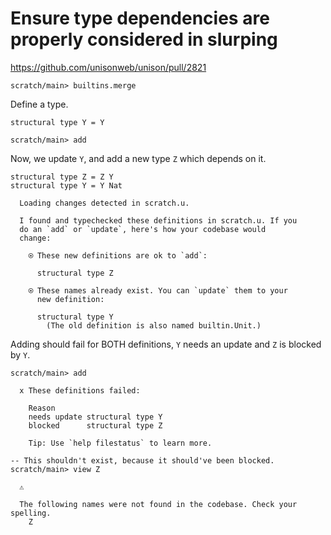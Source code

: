 # Ensure type dependencies are properly considered in slurping

https://github.com/unisonweb/unison/pull/2821

``` ucm :hide
scratch/main> builtins.merge

```

Define a type.

``` unison :hide
structural type Y = Y
```

``` ucm :hide
scratch/main> add

```

Now, we update `Y`, and add a new type `Z` which depends on it.

``` unison
structural type Z = Z Y
structural type Y = Y Nat
```

``` ucm :added-by-ucm
  Loading changes detected in scratch.u.

  I found and typechecked these definitions in scratch.u. If you
  do an `add` or `update`, here's how your codebase would
  change:
  
    ⍟ These new definitions are ok to `add`:
    
      structural type Z
    
    ⍟ These names already exist. You can `update` them to your
      new definition:
    
      structural type Y
        (The old definition is also named builtin.Unit.)

```

Adding should fail for BOTH definitions, `Y` needs an update and `Z` is blocked by `Y`.

``` ucm :error
scratch/main> add

  x These definitions failed:
  
    Reason
    needs update structural type Y
    blocked      structural type Z
  
    Tip: Use `help filestatus` to learn more.

-- This shouldn't exist, because it should've been blocked.
scratch/main> view Z

  ⚠️
  
  The following names were not found in the codebase. Check your spelling.
    Z

```

